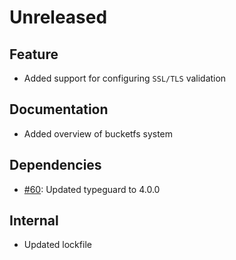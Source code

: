 # Unreleased

## Feature
- Added support for configuring `SSL/TLS` validation

## Documentation
- Added overview of bucketfs system

## Dependencies
- [#60](https://github.com/exasol/bucketfs-python/issues/60): Updated typeguard to 4.0.0

## Internal
- Updated lockfile
